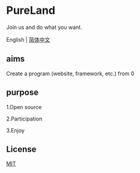 # PureLand

Join us and do what you want.

English | [简体中文](./README_CN.md)

## aims
Create a program (website, framework, etc.) from 0

## purpose
1.Open source

2.Participation

3.Enjoy

## License
[MIT](http://opensource.org/licenses/MIT)